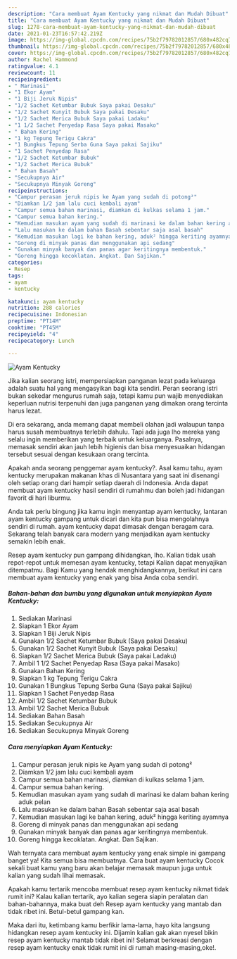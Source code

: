 ```yaml
---
description: "Cara membuat Ayam Kentucky yang nikmat dan Mudah Dibuat"
title: "Cara membuat Ayam Kentucky yang nikmat dan Mudah Dibuat"
slug: 1278-cara-membuat-ayam-kentucky-yang-nikmat-dan-mudah-dibuat
date: 2021-01-23T16:57:42.219Z
image: https://img-global.cpcdn.com/recipes/75b2f79782012857/680x482cq70/ayam-kentucky-foto-resep-utama.jpg
thumbnail: https://img-global.cpcdn.com/recipes/75b2f79782012857/680x482cq70/ayam-kentucky-foto-resep-utama.jpg
cover: https://img-global.cpcdn.com/recipes/75b2f79782012857/680x482cq70/ayam-kentucky-foto-resep-utama.jpg
author: Rachel Hammond
ratingvalue: 4.1
reviewcount: 11
recipeingredient:
- " Marinasi"
- "1 Ekor Ayam"
- "1 Biji Jeruk Nipis"
- "1/2 Sachet Ketumbar Bubuk Saya pakai Desaku"
- "1/2 Sachet Kunyit Bubuk Saya pakai Desaku"
- "1/2 Sachet Merica Bubuk Saya pakai Ladaku"
- "1 1/2 Sachet Penyedap Rasa Saya pakai Masako"
- " Bahan Kering"
- "1 kg Tepung Terigu Cakra"
- "1 Bungkus Tepung Serba Guna Saya pakai Sajiku"
- "1 Sachet Penyedap Rasa"
- "1/2 Sachet Ketumbar Bubuk"
- "1/2 Sachet Merica Bubuk"
- " Bahan Basah"
- "Secukupnya Air"
- "Secukupnya Minyak Goreng"
recipeinstructions:
- "Campur perasan jeruk nipis ke Ayam yang sudah di potong²"
- "Diamkan 1/2 jam lalu cuci kembali ayam"
- "Campur semua bahan marinasi, diamkan di kulkas selama 1 jam."
- "Campur semua bahan kering."
- "Kemudian masukan ayam yang sudah di marinasi ke dalam bahan kering aduk pelan"
- "Lalu masukan ke dalam bahan Basah sebentar saja asal basah"
- "Kemudian masukan lagi ke bahan kering, aduk² hingga keriting ayamnya"
- "Goreng di minyak panas dan menggunakan api sedang"
- "Gunakan minyak banyak dan panas agar keritingnya membentuk."
- "Goreng hingga kecoklatan. Angkat. Dan Sajikan."
categories:
- Resep
tags:
- ayam
- kentucky

katakunci: ayam kentucky 
nutrition: 288 calories
recipecuisine: Indonesian
preptime: "PT14M"
cooktime: "PT45M"
recipeyield: "4"
recipecategory: Lunch

---
```



![Ayam Kentucky](https://img-global.cpcdn.com/recipes/75b2f79782012857/680x482cq70/ayam-kentucky-foto-resep-utama.jpg)

Jika kalian seorang istri, mempersiapkan panganan lezat pada keluarga adalah suatu hal yang mengasyikan bagi kita sendiri. Peran seorang istri bukan sekedar mengurus rumah saja, tetapi kamu pun wajib menyediakan keperluan nutrisi terpenuhi dan juga panganan yang dimakan orang tercinta harus lezat.

Di era  sekarang, anda memang dapat membeli olahan jadi walaupun tanpa harus susah membuatnya terlebih dahulu. Tapi ada juga lho mereka yang selalu ingin memberikan yang terbaik untuk keluarganya. Pasalnya, memasak sendiri akan jauh lebih higienis dan bisa menyesuaikan hidangan tersebut sesuai dengan kesukaan orang tercinta. 



Apakah anda seorang penggemar ayam kentucky?. Asal kamu tahu, ayam kentucky merupakan makanan khas di Nusantara yang saat ini disenangi oleh setiap orang dari hampir setiap daerah di Indonesia. Anda dapat membuat ayam kentucky hasil sendiri di rumahmu dan boleh jadi hidangan favorit di hari liburmu.

Anda tak perlu bingung jika kamu ingin menyantap ayam kentucky, lantaran ayam kentucky gampang untuk dicari dan kita pun bisa mengolahnya sendiri di rumah. ayam kentucky dapat dimasak dengan beragam cara. Sekarang telah banyak cara modern yang menjadikan ayam kentucky semakin lebih enak.

Resep ayam kentucky pun gampang dihidangkan, lho. Kalian tidak usah repot-repot untuk memesan ayam kentucky, tetapi Kalian dapat menyajikan ditempatmu. Bagi Kamu yang hendak menghidangkannya, berikut ini cara membuat ayam kentucky yang enak yang bisa Anda coba sendiri.

<!--inarticleads1-->

##### Bahan-bahan dan bumbu yang digunakan untuk menyiapkan Ayam Kentucky:

1. Sediakan  Marinasi
1. Siapkan 1 Ekor Ayam
1. Siapkan 1 Biji Jeruk Nipis
1. Gunakan 1/2 Sachet Ketumbar Bubuk (Saya pakai Desaku)
1. Gunakan 1/2 Sachet Kunyit Bubuk (Saya pakai Desaku)
1. Siapkan 1/2 Sachet Merica Bubuk (Saya pakai Ladaku)
1. Ambil 1 1/2 Sachet Penyedap Rasa (Saya pakai Masako)
1. Gunakan  Bahan Kering
1. Siapkan 1 kg Tepung Terigu Cakra
1. Gunakan 1 Bungkus Tepung Serba Guna (Saya pakai Sajiku)
1. Siapkan 1 Sachet Penyedap Rasa
1. Ambil 1/2 Sachet Ketumbar Bubuk
1. Ambil 1/2 Sachet Merica Bubuk
1. Sediakan  Bahan Basah
1. Sediakan Secukupnya Air
1. Sediakan Secukupnya Minyak Goreng




<!--inarticleads2-->

##### Cara menyiapkan Ayam Kentucky:

1. Campur perasan jeruk nipis ke Ayam yang sudah di potong²
1. Diamkan 1/2 jam lalu cuci kembali ayam
1. Campur semua bahan marinasi, diamkan di kulkas selama 1 jam.
1. Campur semua bahan kering.
1. Kemudian masukan ayam yang sudah di marinasi ke dalam bahan kering aduk pelan
1. Lalu masukan ke dalam bahan Basah sebentar saja asal basah
1. Kemudian masukan lagi ke bahan kering, aduk² hingga keriting ayamnya
1. Goreng di minyak panas dan menggunakan api sedang
1. Gunakan minyak banyak dan panas agar keritingnya membentuk.
1. Goreng hingga kecoklatan. Angkat. Dan Sajikan.




Wah ternyata cara membuat ayam kentucky yang enak simple ini gampang banget ya! Kita semua bisa membuatnya. Cara buat ayam kentucky Cocok sekali buat kamu yang baru akan belajar memasak maupun juga untuk kalian yang sudah lihai memasak.

Apakah kamu tertarik mencoba membuat resep ayam kentucky nikmat tidak rumit ini? Kalau kalian tertarik, ayo kalian segera siapin peralatan dan bahan-bahannya, maka buat deh Resep ayam kentucky yang mantab dan tidak ribet ini. Betul-betul gampang kan. 

Maka dari itu, ketimbang kamu berfikir lama-lama, hayo kita langsung hidangkan resep ayam kentucky ini. Dijamin kalian gak akan nyesel bikin resep ayam kentucky mantab tidak ribet ini! Selamat berkreasi dengan resep ayam kentucky enak tidak rumit ini di rumah masing-masing,oke!.


